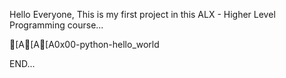 Hello Everyone,
This is my first project in this ALX - Higher Level Programming course...



[A[A[A0x00-python-hello_world

END...
